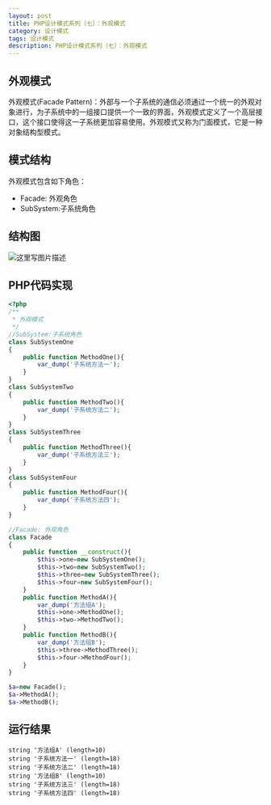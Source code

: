 ```yaml
---
layout: post
title: PHP设计模式系列（七）：外观模式
category: 设计模式
tags: 设计模式
description: PHP设计模式系列（七）：外观模式
---
```

## 外观模式
外观模式(Facade Pattern)：外部与一个子系统的通信必须通过一个统一的外观对象进行，为子系统中的一组接口提供一个一致的界面，外观模式定义了一个高层接口，这个接口使得这一子系统更加容易使用。外观模式又称为门面模式，它是一种对象结构型模式。

## 模式结构
外观模式包含如下角色：

* Facade: 外观角色
* SubSystem:子系统角色

## 结构图
![这里写图片描述](http://img.blog.csdn.net/20170429204217901?watermark/2/text/aHR0cDovL2Jsb2cuY3Nkbi5uZXQvcXFfMzIzMDAzNjM=/font/5a6L5L2T/fontsize/400/fill/I0JBQkFCMA==/dissolve/70/gravity/SouthEast)

## PHP代码实现

```php
<?php
/**
 * 外观模式
 */
//SubSystem:子系统角色
class SubSystemOne
{
    public function MethodOne(){
        var_dump('子系统方法一');
    }
}
class SubSystemTwo
{
    public function MethodTwo(){
        var_dump('子系统方法二');
    }
}
class SubSystemThree
{
    public function MethodThree(){
        var_dump('子系统方法三');
    }
}
class SubSystemFour
{
    public function MethodFour(){
        var_dump('子系统方法四');
    }
}

//Facade: 外观角色
class Facade
{
    public function __construct(){
        $this->one=new SubSystemOne();
        $this->two=new SubSystemTwo();
        $this->three=new SubSystemThree();
        $this->four=new SubSystemFour();
    }
    public function MethodA(){
        var_dump('方法组A');
        $this->one->MethodOne();
        $this->two->MethodTwo();
    }
    public function MethodB(){
        var_dump('方法组B');
        $this->three->MethodThree();
        $this->four->MethodFour();
    }
}

$a=new Facade();
$a->MethodA();
$a->MethodB();
```
## 运行结果

```
string '方法组A' (length=10)
string '子系统方法一' (length=18)
string '子系统方法二' (length=18)
string '方法组B' (length=10)
string '子系统方法三' (length=18)
string '子系统方法四' (length=18)
```